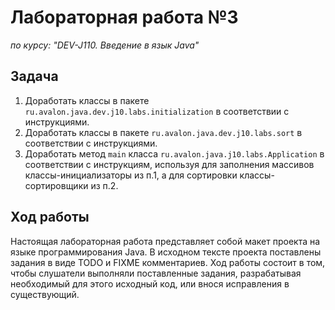 # Лабораторная работа №3

*по курсу: "DEV-J110. Введение в язык Java"*

## Задача
1. Доработать классы в пакете `ru.avalon.java.dev.j10.labs.initialization` в соответствии с инструкциями.
2. Доработать классы в пакете `ru.avalon.java.dev.j10.labs.sort` в соответствии с инструкциями.
3. Доработать метод `main` класса `ru.avalon.java.j10.labs.Application` в соответствии с инструкциям, используя для заполнения массивов классы-инициализаторы из п.1, а для сортировки классы-сортировщики из п.2.

## Ход работы

Настоящая лабораторная работа представляет собой макет проекта на языке программирования Java. В исходном тексте проекта поставлены задания в виде TODO и FIXME комментариев. Ход работы состоит в  том, чтобы слушатели выполняли поставленные задания, разрабатывая необходимый для этого исходный код, или внося исправления в существующий.

